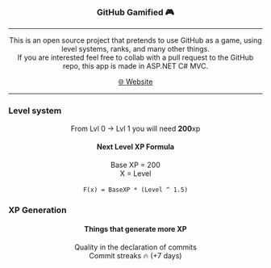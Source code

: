 <br>

<h3 align="center">
    GitHub Gamified 🎮
</h3>

****

<p align="center">
    This is an open source project that pretends to use GitHub as a game, using level systems, ranks, and many other things. <br/>
    If you are interested feel free to collab with a pull request to the GitHub repo, this app is made in ASP.NET C# MVC.
</p>

<div align="center">
  <a href="https://githubgamified.herokuapp.com">🌐 Website</a>
</div>

****

### Level system ###

<p align="center">
    From Lvl 0  →  Lvl 1 you will need <strong>200</strong>xp
</p>

<h4 align="center">Next Level XP Formula</h4>
<p align="center">
    Base XP = 200
    <br>
    X = Level
    <br><br>
    <code>F(x) = BaseXP * (Level ^ 1.5)</code>
</p>

### XP Generation ###

<h4 align="center">Things that generate more XP</h4>

<p align="center">
    Quality in the declaration of commits<br>
    Commit streaks 🔥 (+7 days)
</p>
